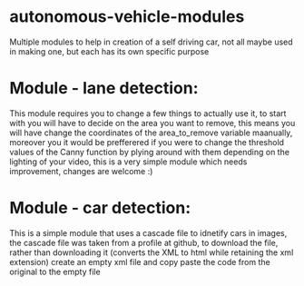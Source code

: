 # autonomous-vehicle-modules
Multiple modules to help in creation of a self driving car, not all maybe used in making one, but each has its own specific purpose

# Module - lane detection:
This module requires you to change a few things to actually use it, to start with you will have to decide on the area you want to remove, this means you will have change the coordinates of the area_to_remove variable maanually, moreover you it would be prefferered if you were to change the threshold values of the Canny function by plying around with them depending on the lighting of your video, this is a very simple module which needs improvement, changes are welcome :)

# Module - car detection:
This is a simple module that uses a cascade file to idnetify cars in images, the cascade file was taken from a profile at github, to download the file, rather than downloading it (converts the XML to html while retaining the xml extension) create an empty xml file and copy paste the code from the original to the empty file

